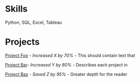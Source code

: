 # Skills
Python, SQL, Excel, Tableau<br>

# Projects
[Project Foo]('') - _Increased X by 70%_ - This should contain text that<br>

[Project Bar]('')- _Increased Y by 80%_ - Describes each project in<br>

[Project Baz]('') - _Saved Z by 95%_ - Greater depth for the reader<br>
